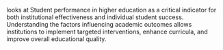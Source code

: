 looks at Student performance in higher education as a critical indicator for both institutional effectiveness and individual student success. Understanding the factors influencing academic outcomes allows institutions to implement targeted interventions, enhance curricula, and improve overall educational quality.
